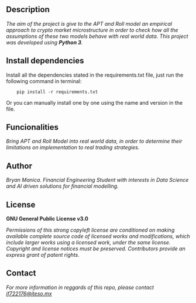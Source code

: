 ## Description
*The aim of the project is give to the APT and Roll model an empirical approach to crypto market microstructure in order to check how all the assumptions of these two models behave with real world data. This project was developed using **Python 3**.*

## Install dependencies

Install all the dependencies stated in the requirements.txt file, just run the following command in terminal:

        pip install -r requirements.txt
        
Or you can manually install one by one using the name and version in the file.

## Funcionalities

*Bring APT and Roll Model into real world data, in order to determine their limitations on implementation to real trading strategies.*

## Author
*Bryan Manica. Financial Engineering Student with interests in Data Science and AI driven solutions for financial modelling.*

## License
**GNU General Public License v3.0** 

*Permissions of this strong copyleft license are conditioned on making available 
complete source code of licensed works and modifications, which include larger 
works using a licensed work, under the same license. Copyright and license notices 
must be preserved. Contributors provide an express grant of patent rights.*

## Contact
*For more information in reggards of this repo, please contact if722176@iteso.mx*

